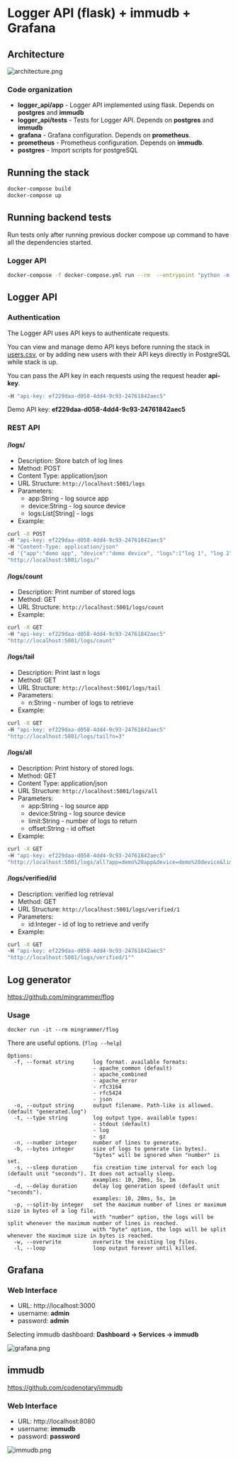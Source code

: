 # Logger API (flask) + immudb + Grafana

## Architecture

![architecture.png](static%2Farchitecture.png)

### Code organization

- **logger_api/app** - Logger API implemented using flask. Depends on **postgres** and **immudb**
- **logger_api/tests** - Tests for Logger API. Depends on **postgres** and **immudb**
- **grafana** - Grafana configuration. Depends on **prometheus**.
- **prometheus** - Prometheus configuration. Depends on **immudb**.
- **postgres** - Import scripts for postgreSQL

## Running the stack

```bash
docker-compose build
docker-compose up
```

## Running backend tests

Run tests only after running previous docker compose up command to have all the dependencies started.

### Logger API

```bash
docker-compose -f docker-compose.yml run --rm  --entrypoint "python -m pytest tests" logger_api
```

## Logger API
### Authentication
The Logger API uses API keys to authenticate requests. 

You can view and manage demo API keys before running the stack
in [users.csv](postgres%2Fusers.csv), or by adding new users with their API keys directly in PostgreSQL while stack is up.

You can pass the API key in each requests using the request header **api-key**.
```bash
-H "api-key: ef229daa-d058-4dd4-9c93-24761842aec5"
```

Demo API key: **ef229daa-d058-4dd4-9c93-24761842aec5**

### REST API

#### /logs/
- Description: Store batch of log lines
- Method: POST
- Content Type: application/json
- URL Structure: ```http://localhost:5001/logs```
- Parameters:
  - app:String - log source app 
  - device:String - log source device 
  - logs:List[String] - logs
- Example:
```bash
curl -X POST 
-H "api-key: ef229daa-d058-4dd4-9c93-24761842aec5" 
-H "Content-Type: application/json" 
-d '{"app":"demo app", "device":"demo device", "logs":["log 1", "log 2"]}' 
"http://localhost:5001/logs/"
```

#### /logs/count
- Description: Print number of stored logs
- Method: GET
- URL Structure: ```http://localhost:5001/logs/count```
- Example:
```bash
curl -X GET 
-H "api-key: ef229daa-d058-4dd4-9c93-24761842aec5" 
"http://localhost:5001/logs/count"
```

#### /logs/tail
- Description: Print last n logs
- Method: GET
- URL Structure: ```http://localhost:5001/logs/tail```
- Parameters:
  - n:String - number of logs to retrieve 
- Example:
```bash
curl -X GET 
-H "api-key: ef229daa-d058-4dd4-9c93-24761842aec5" 
"http://localhost:5001/logs/tail?n=3"
```

#### /logs/all
- Description: Print history of stored logs.
- Method: GET
- Content Type: application/json
- URL Structure: ```http://localhost:5001/logs/all```
- Parameters:
  - app:String - log source app
  - device:String - log source device
  - limit:String - number of logs to return
  - offset:String - id offset
- Example:
```bash
curl -X GET 
-H "api-key: ef229daa-d058-4dd4-9c93-24761842aec5" 
"http://localhost:5001/logs/all?app=demo%20app&device=demo%20device&limit=2"
```

#### /logs/verified/id
- Description: verified log retrieval
- Method: GET
- URL Structure: ```http://localhost:5001/logs/verified/1```
- Parameters:
  - id:Integer - id of log to retrieve and verify
- Example:
```bash
curl -X GET 
-H "api-key: ef229daa-d058-4dd4-9c93-24761842aec5" 
"http://localhost:5001/logs/verified/1""
```

## Log generator

https://github.com/mingrammer/flog

### Usage

```
docker run -it --rm mingrammer/flog
```

There are useful options. (`flog --help`)

```console
Options:
  -f, --format string      log format. available formats:
                           - apache_common (default)
                           - apache_combined
                           - apache_error
                           - rfc3164
                           - rfc5424
                           - json
  -o, --output string      output filename. Path-like is allowed. (default "generated.log")
  -t, --type string        log output type. available types:
                           - stdout (default)
                           - log
                           - gz
  -n, --number integer     number of lines to generate.
  -b, --bytes integer      size of logs to generate (in bytes).
                           "bytes" will be ignored when "number" is set.
  -s, --sleep duration     fix creation time interval for each log (default unit "seconds"). It does not actually sleep.
                           examples: 10, 20ms, 5s, 1m
  -d, --delay duration     delay log generation speed (default unit "seconds").
                           examples: 10, 20ms, 5s, 1m
  -p, --split-by integer   set the maximum number of lines or maximum size in bytes of a log file.
                           with "number" option, the logs will be split whenever the maximum number of lines is reached.
                           with "byte" option, the logs will be split whenever the maximum size in bytes is reached.
  -w, --overwrite          overwrite the existing log files.
  -l, --loop               loop output forever until killed.
```

## Grafana

### Web Interface

- URL: http://localhost:3000
- username: **admin**
- password: **admin**

Selecting immudb dashboard: **Dashboard -> Services -> immudb**

![grafana.png](static%2Fgrafana.png)

## immudb

https://github.com/codenotary/immudb

### Web Interface

- URL: http://localhost:8080
- username: **immudb**
- password: **password**

![immudb.png](static%2Fimmudb.png)